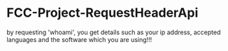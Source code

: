 # FCC-Project-RequestHeaderApi
by requesting 'whoami', you get details such as your ip address, accepted languages and the software which you are using!!! 
